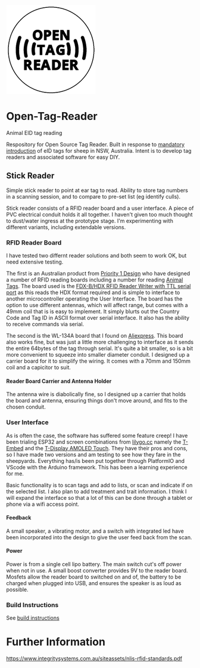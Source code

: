 ![alt text](/images/logo.png)   
# Open-Tag-Reader  

Animal EID tag reading

Respository for Open Source Tag Reader. Built in response to [mandatory introduction](https://www.dpi.nsw.gov.au/dpi/bfs/your-role-in-biosecurity/primary-producers/nlis/eID#:~:text=NSW%20is%20currently%20transitioning%20to,Livestock%20Identification%20System%20(NLIS).) of eID tags for sheep in NSW, Australia. Intent is to develop tag readers and associated software for easy DIY.

## Stick Reader
Simple stick reader to point at ear tag to read.  Ability to store tag numbers in a scanning session, and to compare to pre-set list (eg identify culls).

Stick reader consists of a RFID reader board and a user interface. A piece of PVC electrical conduit holds it all together.  I haven't given too much thought to dust/water ingress at the prototype stage.  I'm experimenting with different variants, including extendable versions.

### RFID Reader Board
I have tested two differnt reader solutions and both seem to work OK, but need extensive testing.

The first is an Australian product from  [Priority 1 Design](https://www.priority1design.com.au/) who have designed a number of RFID reading boards including a number for reading [Animal Tags](https://www.priority1design.com.au/rfid_reader_modules.html#animal_tag_reader_writer).  The board used is the [FDX-B/HDX RFID Reader Writer with TTL serial port](https://www.priority1design.com.au/shopfront/index.php?main_page=product_info&cPath=1&products_id=10) as this reads the HDX format required and is simple to interface to another microcontroller operating the User Interface.  The board has the option to use different antennas, which will affect range, but comes with a 49mm coil that is is easy to implement.  It simply blurts out the Country Code and Tag ID in ASCII format over serial interface.  It also has the ability to receive commands via serial.

The second is the WL-134A board that I found on [Aliexpress](https://www.aliexpress.com/item/1005005527774729.html?spm=a2g0o.detail.pcDetailTopMoreOtherSeller.5.28f8USkxUSkxHo&gps-id=pcDetailTopMoreOtherSeller&scm=1007.40050.354490.0&scm_id=1007.40050.354490.0&scm-url=1007.40050.354490.0&pvid=1610bac3-e44d-44ca-a5d6-faea2dcb6218&_t=gps-id:pcDetailTopMoreOtherSeller,scm-url:1007.40050.354490.0,pvid:1610bac3-e44d-44ca-a5d6-faea2dcb6218,tpp_buckets:668%232846%238107%231934&pdp_npi=4%40dis%21AUD%2145.81%2138.49%21%21%2130.46%2125.59%21%402101ef7017204727855125053e5b6c%2112000033424318969%21rec%21AU%21136852735%21&utparam-url=scene%3ApcDetailTopMoreOtherSeller%7Cquery_from%3A).  This board also works fine, but was just a little more challenging to interface as it sends the entire 64bytes of the tag through serial.  It's quite a bit smaller, so is a bit more convenient to squeeze into smaller diameter conduit.  I designed up a carrier board for it to simplify the wiring.  It comes with a 70mm and 150mm coil and a capicitor to suit.

#### Reader Board Carrier and Antenna Holder
The antenna wire is diabolically fine, so I designed up a carrier that holds the board and antenna, ensuring things don't move around, and fits to the chosen conduit.

### User Interface
As is often the case, the software has suffered some feature creep! I have been trialing ESP32 and screen combinations from [lilygo.cc](https://www.lilygo.cc/) namely the [T-Embed](https://www.lilygo.cc/products/t-embed) and the [T-Display AMOLED Touch](https://www.lilygo.cc/products/t-display-s3-amoled). They have their pros and cons, so I have made two versions and am testing to see how they fare in the sheepyards.  Everything has/is been put together through PlatformIO and VScode with the Arduino framework.  This has been a learning experience for me.

Basic functionality is to scan tags and add to lists, or scan and indicate if on the selected list.  I also plan to add treatment and trait information.  I think I will expand the interface so that a lot of this can be done through a tablet or phone via a wifi access point.

#### Feedback
A small speaker, a vibrating motor, and a switch with integrated led have been incorporated into the design to give the user feed back from the scan.

#### Power
Power is from a single cell lipo battery.  The main switch cut's off power when not in use.  A small boost converter provides 9V to the reader board.  Mosfets allow the reader board to switched on and of, the battery to be charged when plugged into USB, and ensures the speaker is as loud as possible.

### Build Instructions
See [build instructions](/build_instructions/build_instructions.md)

# Further Information
https://www.integritysystems.com.au/siteassets/nlis-rfid-standards.pdf

